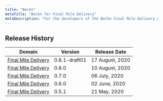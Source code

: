 ```yaml
---
title: "Beckn"
metaTitle: "Beckn for Final Mile Delivery"
metaDescription: "For the developers of the Beckn Final Mile Delivery ecosystem"
---
```


## Release History

| Domain                | Version   |    Release Date       |
|-----------------------|-----------|-----------------------|
| [Final Mile Delivery](https://github.com/beckn/protocol-specifications/tree/master/final-mile-delivery/v0)   |  0.8.1-draft01    |    17 August, 2020      |
| [Final Mile Delivery](https://github.com/beckn/protocol-specifications/tree/83006c82ae1f7069f6b609211245e651d21d90ab/final-mile-delivery/v0)   |  0.8.0    |    10 August, 2020      |
| [Final Mile Delivery](https://github.com/beckn/protocol-specifications/tree/83006c82ae1f7069f6b609211245e651d21d90ab/final-mile-delivery/archives/schema/0.7.0)   |  0.7.0    |    06 July, 2020      |
| [Final Mile Delivery](https://github.com/beckn/protocol-specifications/tree/83006c82ae1f7069f6b609211245e651d21d90ab/final-mile-delivery/archives/schema/0.6.0)   |  0.6.0    |    02 June, 2020      |
| [Final Mile Delivery](https://github.com/beckn/protocol-specifications/tree/83006c82ae1f7069f6b609211245e651d21d90ab/final-mile-delivery/archives/schema/0.5.1)   |  0.5.1    |    21 May, 2020       |


